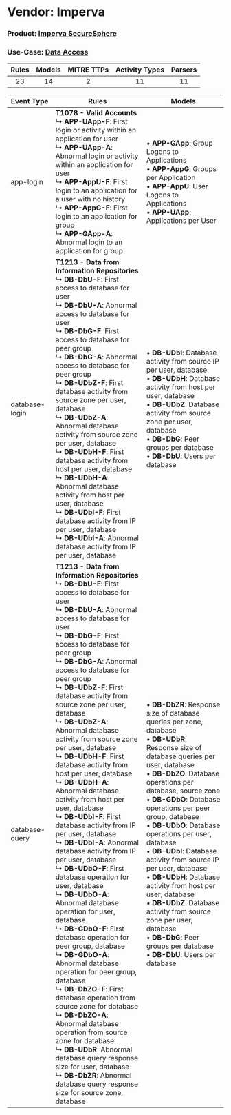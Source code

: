 Vendor: Imperva
===============
### Product: [Imperva SecureSphere](../ds_imperva_imperva_securesphere.md)
### Use-Case: [Data Access](../../../../UseCases/uc_data_access.md)

| Rules | Models | MITRE TTPs | Activity Types | Parsers |
|:-----:|:------:|:----------:|:--------------:|:-------:|
|  23   |   14   |     2      |       11       |   11    |

| Event Type     | Rules    | Models    |
| ---- | ---- | ---- |
| app-login      | <b>T1078 - Valid Accounts</b><br> ↳ <b>APP-UApp-F</b>: First login or activity within an application for user<br> ↳ <b>APP-UApp-A</b>: Abnormal login or activity within an application for user<br> ↳ <b>APP-AppU-F</b>: First login to an application for a user with no history<br> ↳ <b>APP-AppG-F</b>: First login to an application for group<br> ↳ <b>APP-GApp-A</b>: Abnormal login to an application for group    |  • <b>APP-GApp</b>: Group Logons to Applications<br> • <b>APP-AppG</b>: Groups per Application<br> • <b>APP-AppU</b>: User Logons to Applications<br> • <b>APP-UApp</b>: Applications per User    |
| database-login | <b>T1213 - Data from Information Repositories</b><br> ↳ <b>DB-DbU-F</b>: First access to database for user<br> ↳ <b>DB-DbU-A</b>: Abnormal access to database for user<br> ↳ <b>DB-DbG-F</b>: First access to database for peer group<br> ↳ <b>DB-DbG-A</b>: Abnormal access to database for peer group<br> ↳ <b>DB-UDbZ-F</b>: First database activity from source zone per user, database<br> ↳ <b>DB-UDbZ-A</b>: Abnormal database activity from source zone per user, database<br> ↳ <b>DB-UDbH-F</b>: First database activity from host per user, database<br> ↳ <b>DB-UDbH-A</b>: Abnormal database activity from host per user, database<br> ↳ <b>DB-UDbI-F</b>: First database activity from IP per user, database<br> ↳ <b>DB-UDbI-A</b>: Abnormal database activity from IP per user, database    |  • <b>DB-UDbI</b>: Database activity from source IP per user, database<br> • <b>DB-UDbH</b>: Database activity from host per user, database<br> • <b>DB-UDbZ</b>: Database activity from source zone per user, database<br> • <b>DB-DbG</b>: Peer groups per database<br> • <b>DB-DbU</b>: Users per database    |
| database-query | <b>T1213 - Data from Information Repositories</b><br> ↳ <b>DB-DbU-F</b>: First access to database for user<br> ↳ <b>DB-DbU-A</b>: Abnormal access to database for user<br> ↳ <b>DB-DbG-F</b>: First access to database for peer group<br> ↳ <b>DB-DbG-A</b>: Abnormal access to database for peer group<br> ↳ <b>DB-UDbZ-F</b>: First database activity from source zone per user, database<br> ↳ <b>DB-UDbZ-A</b>: Abnormal database activity from source zone per user, database<br> ↳ <b>DB-UDbH-F</b>: First database activity from host per user, database<br> ↳ <b>DB-UDbH-A</b>: Abnormal database activity from host per user, database<br> ↳ <b>DB-UDbI-F</b>: First database activity from IP per user, database<br> ↳ <b>DB-UDbI-A</b>: Abnormal database activity from IP per user, database<br> ↳ <b>DB-UDbO-F</b>: First database operation for user, database<br> ↳ <b>DB-UDbO-A</b>: Abnormal database operation for user, database<br> ↳ <b>DB-GDbO-F</b>: First database operation for peer group, database<br> ↳ <b>DB-GDbO-A</b>: Abnormal database operation for peer group, database<br> ↳ <b>DB-DbZO-F</b>: First database operation from source zone for database<br> ↳ <b>DB-DbZO-A</b>: Abnormal database operation from source zone for database<br> ↳ <b>DB-UDbR</b>: Abnormal database query response size for user, database<br> ↳ <b>DB-DbZR</b>: Abnormal database query response size for source zone, database |  • <b>DB-DbZR</b>: Response size of database queries per zone, database<br> • <b>DB-UDbR</b>: Response size of database queries per user, database<br> • <b>DB-DbZO</b>: Database operations per database, source zone<br> • <b>DB-GDbO</b>: Database operations per peer group, database<br> • <b>DB-UDbO</b>: Database operations per user, database<br> • <b>DB-UDbI</b>: Database activity from source IP per user, database<br> • <b>DB-UDbH</b>: Database activity from host per user, database<br> • <b>DB-UDbZ</b>: Database activity from source zone per user, database<br> • <b>DB-DbG</b>: Peer groups per database<br> • <b>DB-DbU</b>: Users per database |